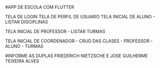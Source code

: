 #APP DE ESCOLA COM FLUTTER

TELA DE LOGIN
TELA DE PERFIL DE USUARIO
TELA INICIAL DE ALUNO
	- LISTAR DISCIPLINAS
		
TELA INICIAL DE PROFESSOR
	- LISTAR TURMAS

TELA INICIAL DE COORDENADOR
	- CRUD DAS CLASES
		- PROFESSOR
		- ALUNO
		- TURMAS


#INFORME AS DUPLAS
	FRIEDERICH NIETZSCHE E JOSE GUILHERME TEIXEIRA ALVES
 
